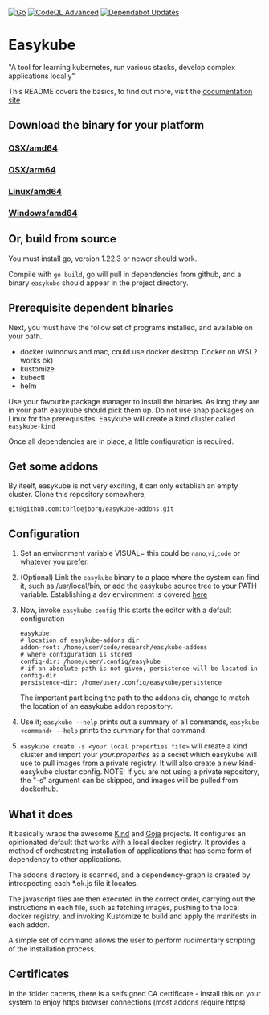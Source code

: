 [![Go](https://github.com/torloejborg/easykube/actions/workflows/go.yml/badge.svg?branch=main)](https://github.com/torloejborg/easykube/actions/workflows/go.yml)
[![CodeQL Advanced](https://github.com/torloejborg/easykube/actions/workflows/codeql.yml/badge.svg)](https://github.com/torloejborg/easykube/actions/workflows/codeql.yml)
[![Dependabot Updates](https://github.com/torloejborg/easykube/actions/workflows/dependabot/dependabot-updates/badge.svg?branch=main)](https://github.com/torloejborg/easykube/actions/workflows/dependabot/dependabot-updates)

# Easykube

"A tool for learning kubernetes, run various stacks, develop complex applications locally"


This README covers the basics, to find out more, visit the [documentation site](https://torloejborg.github.io/easykube/easykube/latest)

## Download the binary for your platform

### [OSX/amd64](https://github.com/torloejborg/easykube/releases/latest/download/easykube-darwin-amd64.zip)
### [OSX/arm64](https://github.com/torloejborg/easykube/releases/latest/download/easykube-darwin-arm64.zip)
### [Linux/amd64](https://github.com/torloejborg/easykube/releases/latest/download/easykube-linux-amd64.zip)
### [Windows/amd64](https://github.com/torloejborg/easykube/releases/latest/download/easykube-windows-amd64.zip)

## Or, build from source
You must install go, version 1.22.3 or newer should work.

Compile with ```go build```, go will pull in dependencies from github, and a binary ```easykube``` should appear in the project directory.

## Prerequisite dependent binaries

Next, you must have the follow set of programs installed, and available on your path.

* docker (windows and mac, could use docker desktop. Docker on WSL2 works ok)
* kustomize
* kubectl
* helm

Use your favourite package manager to install the binaries. As long they are in your path easykube should pick them up. Do not use snap packages on Linux
for the prerequisites. Easykube will create a kind cluster called `easykube-kind`

Once all dependencies are in place, a little configuration is required.

## Get some addons
By itself, easykube is not very exciting, it can only establish an empty cluster. Clone this repository somewhere,

`git@github.com:torloejborg/easykube-addons.git`

## Configuration

1. Set an environment variable VISUAL=<an editor> this could be `nano`,`vi`,`code` or whatever you prefer.
2. (Optional) Link the `easykube` binary to a place where the system can find it, such as /usr/local/bin, or add the easykube source tree to your PATH variable. Establishing a dev environment is covered [here](https://torloejborg.github.io/easykube/easykube/latest/install/#install-nix)
3. Now, invoke `easykube config` this starts the editor with a default configuration
    ```
   easykube:
    # location of easykube-addons dir
    addon-root: /home/user/code/research/easykube-addons
    # where configuration is stored
    config-dir: /home/user/.config/easykube
    # if an absolute path is not given, persistence will be located in config-dir
    persistence-dir: /home/user/.config/easykube/persistence
   ```
    The important part being the path to the addons dir, change to match the location of an easykube addon repository.

4. Use it; `easykube --help` prints out a summary of all commands, `easykube <command> --help` prints the summary for that command. 

6. `easykube create -s <your local properties file>` will create a kind cluster and import your *your.properties* as a secret which easykube will use to pull images from a private registry. It will also create a new kind-easykube cluster config.
 NOTE: If you are not using a private repository, the "-s" argument can be skipped, and images will be pulled from dockerhub.

## What it does

It basically wraps the awesome [Kind](https://kind.sigs.k8s.io/) and [Goja](https://github.com/dop251/goja) projects. It configures an opinionated default that works with a local docker registry.
It provides a method of orchestrating installation of applications that has some form
of dependency to other applications.

The addons directory is scanned, and a dependency-graph is created by
introspecting each *.ek.js file it locates. 

The javascript files are then executed in the correct order, carrying out the instructions in 
each file, such as fetching images, pushing to the local docker registry, and invoking Kustomize
to build and apply the manifests in each addon.

A simple set of command allows the user to perform rudimentary scripting
of the installation process. 


## Certificates
In the folder cacerts, there is a selfsigned CA certificate - Install this on your system to enjoy https browser connections (most addons require https)
